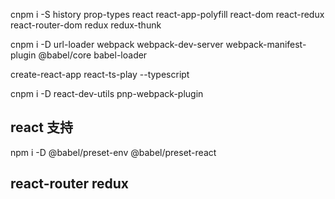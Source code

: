 cnpm i -S history prop-types  react  react-app-polyfill  react-dom react-redux react-router-dom redux redux-thunk 


cnpm i -D url-loader  webpack webpack-dev-server webpack-manifest-plugin @babel/core babel-loader 


 create-react-app react-ts-play --typescript

 cnpm i -D react-dev-utils pnp-webpack-plugin

 ## react 支持

 npm i -D  @babel/preset-env  @babel/preset-react


 ## react-router redux
